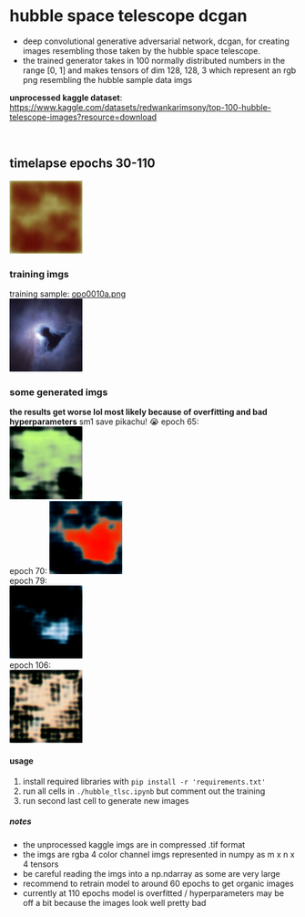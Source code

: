 # hubble space telescope dcgan
* deep convolutional generative adversarial network, dcgan, for creating images resembling those taken by the hubble space telescope.
* the trained generator takes in 100 normally distributed numbers in the range [0, 1] and makes tensors of dim 128, 128, 3 which represent an rgb png resembling the hubble sample data imgs

**unprocessed kaggle dataset**: https://www.kaggle.com/datasets/redwankarimsony/top-100-hubble-telescope-images?resource=download  

<br> 

## timelapse epochs 30-110
![timelapse.gif](./timelapse.gif)

### training imgs
training sample: [opo0010a.png](./hubble_imgs_fixed/opo0010a.png)  
![**opo0010a.png**](./hubble_imgs_fixed/opo0010a.png)  

### some generated imgs
**the results get worse lol most likely because of overfitting and bad hyperparameters**
sm1 save pikachu! :sob: epoch 65:  
![pikachu](./generated_imgs/generated_img_035_0.png)    
epoch 70: 
![epoch 70](./generated_imgs/generated_img_040_0.png)   
epoch 79:  
![epoch 79](./generated_imgs/generated_img_049_0.png)   
epoch 106:  
![epoch 106](./generated_imgs/generated_img_076_0.png)  

#### usage  
1. install required libraries with `pip install -r 'requirements.txt'`
2. run all cells in `./hubble_tlsc.ipynb` but comment out the training
3. run second last cell to generate new images


##### notes  
- the unprocessed kaggle imgs are in compressed .tif format  
- the imgs are rgba 4 color channel imgs represented in numpy as m x n x 4 tensors  
- be careful reading the imgs into a np.ndarray as some are very large  
- recommend to retrain model to around 60 epochs to get organic images
- currently at 110 epochs model is overfitted / hyperparameters may be off a bit because the images look well pretty bad